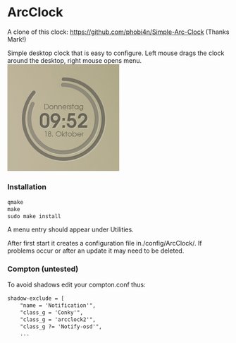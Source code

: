 # ArcClock

A clone of this clock: https://github.com/phobi4n/Simple-Arc-Clock (Thanks Mark!)
   
Simple desktop clock that is easy to configure. Left mouse drags the clock around the desktop, right mouse opens menu.
![Screenshot](sac.png)
### Installation
```
qmake
make
sudo make install
```
A menu entry should appear under Utilities.
   
After first start it creates a configuration file in./config/ArcClock/.
If problems occur or after an update it may need to be deleted.

### Compton (untested)
To avoid shadows edit your compton.conf thus:
```
shadow-exclude = [
	"name = 'Notification'",
	"class_g = 'Conky'",
	"class_g = 'arcclock2'",
	"class_g ?= 'Notify-osd'",
	...
```
